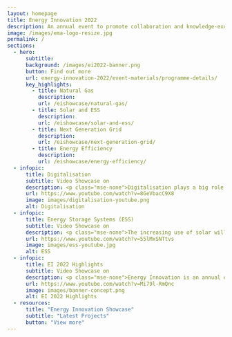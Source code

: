 ```yaml
---
layout: homepage
title: Energy Innovation 2022
description: An annual event to promote collaboration and knowledge-exchange among industry experts and the research community
image: /images/ema-logo-resize.jpg
permalink: /
sections:
  - hero:
      subtitle: 
      background: /images/ei2022-banner.png
      button: Find out more
      url: energy-innovation-2022/event-materials/programme-details/
      key_highlights:
        - title: Natural Gas
          description: 
          url: /eishowcase/natural-gas/
        - title: Solar and ESS
          description: 
          url: /eishowcase/solar-and-ess/
        - title: Next Generation Grid
          description: 
          url: /eishowcase/next-generation-grid/
        - title: Energy Efficiency
          description: 
          url: /eishowcase/energy-efficiency/
  - infopic:
      title: Digitalisation
      subtitle: Video Showcase on
      description: <p class="mse-none">Digitalisation plays a big role in shaping tomorrow's energy future. We are working with the industry and research community to co-create innovative solutions to digitalise the energy sector to improve productivity and efficiency, maintain grid resilience and achieve carbon abatement.</p><figure class="mse-infopic-media-right is-16by9"><iframe width="560" height="315" src="https://www.youtube.com/embed/8GeVbacC9X8" frameborder="0" allow="accelerometer; autoplay; clipboard-write; encrypted-media; gyroscope; picture-in-picture" allowfullscreen></iframe></figure>
      url: https://www.youtube.com/watch?v=8GeVbacC9X8
      image: images/digitalisation-youtube.png
      alt: Digitalisation
  - infopic:
      title: Energy Storage Systems (ESS)
      subtitle: Video Showcase on
      description: <p class="mse-none">The increasing use of solar will require ESS to mitigate intermittency challenges. We are partnering industry stakeholders and the research community to co-create innovative ESS solutions.</p><figure class="mse-infopic-media-left is-16by9"><iframe width="560" height="315" src="https://www.youtube.com/embed/55lMxSNTtvs" frameborder="0" allow="accelerometer; autoplay; clipboard-write; encrypted-media; gyroscope; picture-in-picture" allowfullscreen></iframe></figure>
      url: https://www.youtube.com/watch?v=55lMxSNTtvs
      image: images/ess-youtube.jpg
      alt: ESS
  - infopic:
      title: EI 2022 Highlights
      subtitle: Video Showcase on
      description: <p class="mse-none">Energy Innovation is an annual event to promote collaboration and knowledge exchange among industry experts and the research community. The event provides a platform to showcase EMA-funded R&D projects undertaken by industry and the research community over the years.</p><a href="energy-innovation-2022/event-materials/programme-details/" target="_blank" rel="noreferrer" class="bp-sec-button margin--top padding--bottom"> <div><span>Find out more</span><i class="sgds-icon sgds-icon-arrow-right is-size-4" aria-hidden="true"></i> </div> </a><figure class="mse-infopic-media-right is-16by9"><iframe width="560" height="315" src="https://www.youtube.com/embed/Mi79l-RmQnc" frameborder="0" allow="accelerometer; autoplay; clipboard-write; encrypted-media; gyroscope; picture-in-picture" allowfullscreen></iframe></figure>
      url: https://www.youtube.com/watch?v=Mi79l-RmQnc
      image: images/banner-concept.png
      alt: EI 2022 Highlights
  - resources:
      title: "Energy Innovation Showcase"
      subtitle: "Latest Projects"
      button: "View more"
---
```

